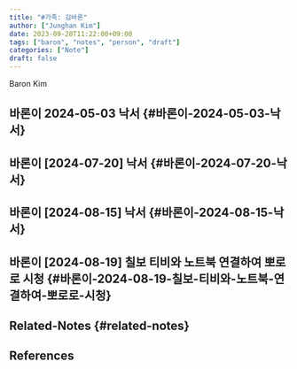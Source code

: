 ```yaml
---
title: "#가족: 김바론"
author: ["Junghan Kim"]
date: 2023-09-28T11:22:00+09:00
tags: ["baron", "notes", "person", "draft"]
categories: ["Note"]
draft: false
---
```


Baron Kim


## 바론이 2024-05-03 낙서 {#바론이-2024-05-03-낙서}


## 바론이 [2024-07-20] 낙서 {#바론이-2024-07-20-낙서}


## 바론이 [2024-08-15] 낙서 {#바론이-2024-08-15-낙서}


## 바론이 [2024-08-19] 칠보 티비와 노트북 연결하여 뽀로로 시청 {#바론이-2024-08-19-칠보-티비와-노트북-연결하여-뽀로로-시청}


## Related-Notes {#related-notes}

## References

<style>.csl-entry{text-indent: -1.5em; margin-left: 1.5em;}</style><div class="csl-bib-body">
</div>
